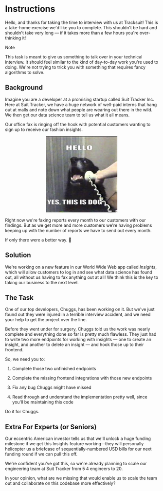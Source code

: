 # Instructions

Hello, and thanks for taking the time to interview with us at Tracksuit! This is
a take-home exercise we'd like you to complete. This shouldn't be hard and
shouldn't take very long — if it takes more than a few hours you're
over-thinking it!

<!-- deno-fmt-ignore-start -->
> [!Note] 
> This task is meant to give us something to talk over in your technical
> interview. It should feel similar to the kind of day-to-day work you're used
> to doing. We're not trying to trick you with something that requires fancy
> algorithms to solve.
<!-- deno-fmt-ignore-end -->

## Background

Imagine you are a developer at a promising startup called Suit Tracker Inc. Here
at Suit Tracker, we have a huge network of well-paid interns that hang out at
malls and note down what people are wearing out there in the wild. We then get
our data science team to tell us what it all means.

Our office fax is ringing off the hook with potential customers wanting to sign
up to receive our fashion insights.

<p align="center">
   <img height="250" src="./assets/cs-team.jpg">
</p>

Right now we're faxing reports every month to our customers with our findings.
But as we get more and more customers we're having problems keeping up with the
number of reports we have to send out every month.

If only there were a better way. 🤷

## Solution

We're working on a new feature in our World Wide Web app called _Insights_,
which will allow customers to log in and see what data science has found out,
all without us having to fax anything out at all! We think this is the key to
taking our business to the next level.

## The Task

One of our top developers, Chuggs, has been working on it. But we've just found
out they were injured in a terrible interview accident, and we need your help to
get the project over the line.

Before they went under for surgery, Chuggs told us the work was nearly complete
and everything done so far is pretty much flawless. They just had to write two
more endpoints for working with insights — one to create an insight, and another
to delete an insight — and hook those up to their frontend.

So, we need you to:

1. Complete those two unfinished endpoints

2. Complete the missing frontend integrations with those new endpoints

3. Fix any bug Chuggs might have missed 

4. Read through and understand the implementation pretty well, since you'll be
   maintaining this code

Do it for Chuggs.

## Extra For Experts (or Seniors)

Our eccentric American investor tells us that we'll unlock a huge funding
milestone if we get this Insights feature working--they will personally
helicopter us a briefcase of sequentially-numbered USD bills for our next
funding round if we can pull this off.

We're confident you've got this, so we're already planning to scale our
engineering team at Suit Tracker from ~~5~~ 4 engineers to 20.

In your opinion, what are we missing that would enable us to scale the team out
and collaborate on this codebase more effectively?
